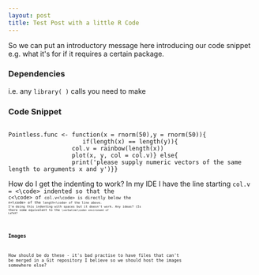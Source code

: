```yaml
---
layout: post
title: Test Post with a little R Code
---
```



<div class="message">
  So we can put an introductory message here introducing our code snippet e.g. what it's for if it requires a certain package.
</div>

### Dependencies
i.e. any `library( )` calls you need to make

### Code Snippet
<pre><code>
Pointless.func <- function(x = rnorm(50),y = rnorm(50)){
                     if(length(x) == length(y)){
		          col.v = rainbow(length(x))
		          plot(x, y, col = col.v)} else{
		          print('please supply numeric vectors of the same length to arguments x and y')}}
</code></pre>

How do I get the indenting to work? In my IDE I have the line starting <code>col.v = <\code> indented so that the <code>c<\code> of <code>col.v<\code> is directly below the <code>n<\code> of the <code>length<\code> of the line above.  I'm doing this indenting with spaces but it doesn't work. Any ideas? (Is there some equivalent to the <code>\verbatim<\code> environemt of LaTeX?
		  
### Images

How should be do these - it's bad practise to have files that can't be merged in a Git repository I believe so we should host the images somewhere else?